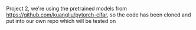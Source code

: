 Project 2, we're using the pretrained models from https://github.com/kuangliu/pytorch-cifar, so the code has been cloned and put into our own repo which will be tested on

